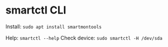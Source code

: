 # smartctl CLI

Install: `sudo apt install smartmontools`

Help: `smartctl --help`
Check device: `sudo smartctl -H /dev/sda`
